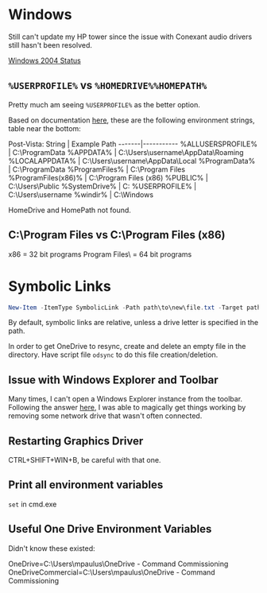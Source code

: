 # Windows

Still can't update my HP tower since the issue with Conexant audio
drivers still hasn't been resolved.

[Windows 2004 Status](https://docs.microsoft.com/en-us/windows/release-information/status-windows-10-2004)


## `%USERPROFILE%` vs `%HOMEDRIVE%%HOMEPATH%`

Pretty much am seeing `%USERPROFILE%` as the better option.

Based on documentation [here](https://docs.microsoft.com/en-us/windows/win32/shell/knownfolderid?redirectedfrom=MSDN),
these are the following environment strings, table near the bottom:

Post-Vista:
String | Example Path
-------|-----------
%ALLUSERSPROFILE%   | C:\ProgramData
%APPDATA%           | C:\Users\username\AppData\Roaming
%LOCALAPPDATA%      | C:\Users\username\AppData\Local
%ProgramData%       | C:\ProgramData
%ProgramFiles%      | C:\Program Files
%ProgramFiles(x86)% | C:\Program Files (x86)
%PUBLIC%            | C:\Users\Public
%SystemDrive%       | C:
%USERPROFILE%       | C:\Users\username
%windir%            | C:\Windows


HomeDrive and HomePath not found.

## C:\Program Files vs C:\Program Files (x86)

x86 = 32 bit programs
Program Files\ = 64 bit programs

# Symbolic Links

```powershell
New-Item -ItemType SymbolicLink -Path path\to\new\file.txt -Target path\to\already\existing\file.txt
```

By default, symbolic links are relative, unless a drive letter is
specified in the path.

In order to get OneDrive to resync, create and delete an empty file in
the directory. Have script file `odsync` to do this file
creation/deletion.

## Issue with Windows Explorer and Toolbar

Many times, I can't open a Windows Explorer instance from the toolbar.
Following the answer
[here](https://community.spiceworks.com/topic/2258254-frustrating-file-explorer-missing-top-portion-or-top-bar-unresponsive),
I was able to magically get things working by removing some network
drive that wasn't often connected.

## Restarting Graphics Driver

CTRL+SHIFT+WIN+B, be careful with that one.

## Print all environment variables

`set` in cmd.exe

## Useful One Drive Environment Variables

Didn't know these existed:

OneDrive=C:\Users\mpaulus\OneDrive - Command Commissioning
OneDriveCommercial=C:\Users\mpaulus\OneDrive - Command Commissioning
